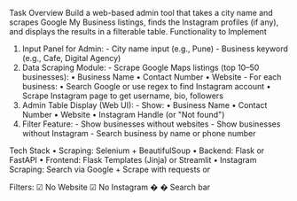 Task Overview 
Build a web-based admin tool that takes a city name and scrapes Google My 
Business listings, finds the Instagram profiles (if any), and displays the 
results in a filterable table. 
Functionality to Implement 
1. Input Panel for Admin: - City name input (e.g., Pune) - Business keyword (e.g., Cafe, Digital Agency) 
2. Data Scraping Module: - Scrape Google Maps listings (top 10–50 businesses): 
  • Business Name 
  • Contact Number 
  • Website - For each business: 
  • Search Google or use regex to find Instagram account 
  • Scrape Instagram page to get username, bio, followers 
3. Admin Table Display (Web UI): - Show: 
  • Business Name 
  • Contact Number 
  • Website 
  • Instagram Handle (or "Not found") 
4. Filter Feature: - Show businesses without websites - Show businesses without Instagram - Search business by name or phone number 
	
Tech Stack 
• Scraping: Selenium + BeautifulSoup 
• Backend: Flask or FastAPI 
• Frontend: Flask Templates (Jinja) or Streamlit 
• Instagram Scraping: Search via Google + Scrape with requests or 

 
Filters: 
☑ No Website 
☑ No Instagram 
�
� Search bar 
 
 
